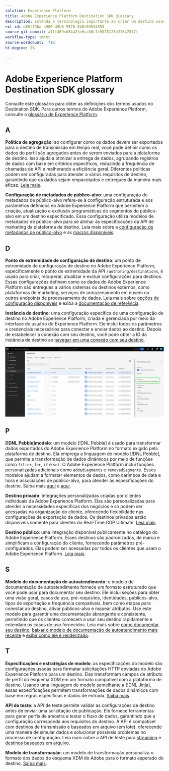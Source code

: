 ```yaml
---
solution: Experience Platform
title: Adobe Experience Platform Destination SDK glossary
description: Entenda a terminologia importante ao criar um destino usando Experience Platform Destination SDK.
exl-id: d65f390a-a980-49b8-9570-840f03534553
source-git-commit: a11f469cb54421e0ca30c7c5878128e216470f7f
workflow-type: tm+mt
source-wordcount: '716'
ht-degree: 2%

---
```


# Adobe Experience Platform Destination SDK glossary

Consulte este glossário para obter as definições dos termos usados no Destination SDK. Para outros termos do Adobe Experience Platform, consulte o [glossário de Experience Platform](/help/landing/glossary.md).

## A

**Política de agregação**: ao configurar como os dados devem ser exportados para o destino de transmissão em tempo real, você pode definir como os dados do perfil são agregados antes de serem enviados para a plataforma de destino. Isso ajuda a otimizar a entrega de dados, agrupando registros de dados com base em critérios específicos, reduzindo a frequência de chamadas de API e melhorando a eficiência geral. Diferentes políticas podem ser configuradas para atender a vários requisitos de destino, garantindo que os dados sejam empacotados e entregues da maneira mais eficaz. [Leia mais](/help/destinations/destination-sdk/functionality/destination-configuration/aggregation-policy.md).

**Configuração de metadados de público-alvo**: uma configuração de metadados de público-alvo refere-se à configuração estruturada e aos parâmetros definidos no Adobe Experience Platform que permitem a criação, atualização e exclusão programáticas de segmentos de público-alvo em um destino especificado. Essa configuração utiliza modelos de metadados de público-alvo para se alinhar às especificações da API de marketing da plataforma de destino. Leia mais sobre a [configuração de metadados de público-alvo](/help/destinations/destination-sdk/functionality/audience-metadata-management.md) e as [macros disponíveis](/help/destinations/destination-sdk/functionality/audience-metadata-management.md#macros).

## D

**Ponto de extremidade de configuração de destino**: um ponto de extremidade de configuração de destino no Adobe Experience Platform, especificamente o ponto de extremidade da API `/authoring/destinations`, é usado para criar, recuperar, atualizar e excluir configurações para destinos. Essas configurações definem como os dados do Adobe Experience Platform são entregues a vários sistemas ou destinos externos, como plataformas de marketing, serviços de armazenamento em nuvem ou outros endpoints de processamento de dados. Leia mais sobre [opções de configuração disponíveis](/help/destinations/destination-sdk/functionality/configuration-options.md#destination-configuration) e exiba a [documentação de referência](/help/destinations/destination-sdk/authoring-api/destination-configuration/create-destination-configuration.md).

**Instância de destino**: uma configuração específica de uma configuração de destino no Adobe Experience Platform, criada e gerenciada por meio da interface do usuário do Experience Platform. Ele inclui todos os parâmetros e credenciais necessários para conectar e enviar dados ao destino. Depois de estabelecer a conexão com seu destino, você pode obter a ID da instância de destino ao [navegar em uma conexão com seu destino](/help/destinations/ui/destination-details-page.md).

![Imagem da interface do usuário sobre como obter a ID da instância de destino](/help/destinations/destination-sdk/assets/testing-api/get-destination-instance-id.png)

## P

**[!DNL Pebble]modelo**: um modelo [!DNL Pebble] é usado para transformar dados exportados do Adobe Experience Platform no formato exigido pela plataforma de destino. Ela emprega a linguagem de modelo [!DNL Pebble], que permite a transformação de dados dinâmicos por meio de funções como `filter`, `for`, `if` e `set`. O Adobe Experience Platform inclui funções personalizadas adicionais como `addedSegments` e `removedSegments`. Esses modelos ajudam a formatar elementos de dados, como carimbos de data e hora e associações de público-alvo, para atender às especificações do destino. Saiba mais [aqui](/help/destinations/destination-sdk/functionality/destination-server/message-format.md) e [aqui](/help/destinations/destination-sdk/functionality/destination-server/templating-specs.md).

**Destino privado**: integrações personalizadas criadas por clientes individuais da Adobe Experience Platform. Elas são personalizadas para atender a necessidades específicas dos negócios e só podem ser acessadas na organização do cliente, oferecendo flexibilidade nas configurações de exportação de dados. Os destinos privados estão disponíveis somente para clientes do Real-Time CDP Ultimate. [Leia mais](/help/destinations/destination-sdk/overview.md#productized-custom-integrations).

**Destino público**: uma integração disponível publicamente no catálogo do Adobe Experience Platform. Esses destinos são padronizados, de marca e simplificam a configuração do cliente, fornecendo parâmetros pré-configurados. Elas podem ser acessadas por todos os clientes que usam o Adobe Experience Platform. [Leia mais](/help/destinations/destination-sdk/overview.md#productized-custom-integrations).

## S

**Modelo de documentação de autoatendimento**: o modelo de documentação de autoatendimento fornece um formato estruturado que você pode usar para documentar seu destino. Ele inclui seções para obter uma visão geral, casos de uso, pré-requisitos, identidades, públicos-alvo, tipos de exportação e frequência compatíveis, bem como etapas para conectar ao destino, ativar públicos-alvo e mapear atributos. Use este modelo para garantir uma documentação abrangente e consistente, permitindo que os clientes comecem a usar seu destino rapidamente e entendam os casos de uso fornecidos. Leia mais sobre [como documentar seu destino](/help/destinations/destination-sdk/docs-framework/documentation-instructions.md), [baixar o modelo de documentação de autoatendimento mais recente](/help/destinations/destination-sdk/assets/docs-framework/yourdestination-template.zip) e [exibir como ele é renderizado](/help/destinations/destination-sdk/docs-framework/self-service-template.md).

## T

**Especificações e estratégias de modelo**: as especificações do modelo são configurações usadas para formatar solicitações HTTP enviadas do Adobe Experience Platform para um destino. Eles transformam campos de atributo de perfil do esquema XDM em um formato compatível com a plataforma de destino. Usando uma linguagem de modelo semelhante a [!DNL Jinja], essas especificações permitem transformações de dados dinâmicos com base em regras específicas e dados de entrada. [Saiba mais](/help/destinations/destination-sdk/functionality/destination-server/templating-specs.md).

**API de teste**: a API de teste permite validar as configurações de destino antes de enviar uma solicitação de publicação. Ele fornece ferramentas para gerar perfis de amostra e testar o fluxo de dados, garantindo que a configuração corresponda aos requisitos do destino. A API é compatível com destinos de transmissão e baseados em arquivo (em lote), oferecendo uma maneira de simular dados e solucionar possíveis problemas no processo de configuração. Leia mais sobre a API de teste para [streaming](/help/destinations/destination-sdk/testing-api/streaming-destinations/streaming-destination-testing-overview.md) e [destinos baseados em arquivo](/help/destinations/destination-sdk/testing-api/batch-destinations/file-based-destination-testing-overview.md).

**Modelo de transformação**: um modelo de transformação personaliza o formato dos dados do esquema XDM do Adobe para o formato esperado do destino. [Saiba mais](/help/destinations/destination-sdk/functionality/destination-server/message-format.md).
